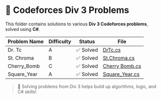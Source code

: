 # 🏁 Codeforces Div 3 Problems

This folder contains solutions to various **Div 3 Codeforces problems**, solved using **C#**.

| Problem Name     | Difficulty | Status | File |
|------------------|------------|--------|------|
| Dr. Tc           | A   | ✅ Solved | [DrTc.cs](./Dr.Tc.cs) |
| St. Chroma       | B   | ✅ Solved | [St.Chroma.cs](./St.Chroma.cs) |
| Cherry_Bomb      | C   | ✅ Solved | [Cherry Bomb.cs](./Cherry_Bomb.cs) |
| Square_Year      | A   | ✅ Solved | [Square_Year.cs](./Square_Year.cs) |

> 🚀 Solving problems from Div 3 helps build up algorithms, logic, and C# skills!
